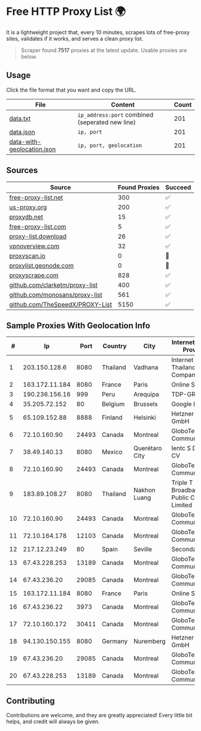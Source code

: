 
# Free HTTP Proxy List 🌍

It is a lightweight project that, every 10 minutes, scrapes lots of free-proxy sites, validates if it works, and serves a clean proxy list.


> Scraper found **7517** proxies at the latest update. Usable proxies are below.

## Usage

Click the file format that you want and copy the URL.


|File|Content|Count|
|----|-------|-----|
|[data.txt](https://raw.githubusercontent.com/themiralay/Proxy-List-World/master/data.txt)|`ip_address:port` combined (seperated new line)|201|
|[data.json](https://raw.githubusercontent.com/themiralay/Proxy-List-World/master/data.json)|`ip, port`|201|
|[data-with-geolocation.json](https://raw.githubusercontent.com/themiralay/Proxy-List-World/master/data-with-geolocation.json)|`ip, port, geolocation`|201|

## Sources

|Source|Found Proxies|Succeed|
|------|-------------|-------|
|[free-proxy-list.net](https://free-proxy-list.net)|300|✅|
|[us-proxy.org](https://www.us-proxy.org)|200|✅|
|[proxydb.net](http://proxydb.net)|15|✅|
|[free-proxy-list.com](https://free-proxy-list.com/?page=&port=&type%5B%5D=http&type%5B%5D=https&up_time=0&search=Search)|5|✅|
|[proxy-list.download](https://www.proxy-list.download/HTTP)|26|✅|
|[vpnoverview.com](https://vpnoverview.com/privacy/anonymous-browsing/free-proxy-servers)|32|✅|
|[proxyscan.io](https://www.proxyscan.io)|0|🚫|
|[proxylist.geonode.com](https://proxylist.geonode.com/api/proxy-list?limit=300&page=1&sort_by=lastChecked&sort_type=desc&protocols=http,https)|0|🚫|
|[proxyscrape.com](https://api.proxyscrape.com/v2/?request=displayproxies&protocol=http&timeout=10000&country=all&ssl=all&anonymity=all)|828|✅|
|[github.com/clarketm/proxy-list](https://raw.githubusercontent.com/clarketm/proxy-list/master/proxy-list-raw.txt)|400|✅|
|[github.com/monosans/proxy-list](https://raw.githubusercontent.com/monosans/proxy-list/main/proxies/http.txt)|561|✅|
|[github.com/TheSpeedX/PROXY-List](https://raw.githubusercontent.com/TheSpeedX/PROXY-List/master/http.txt)|5150|✅|


## Sample Proxies With Geolocation Info

|#|Ip|Port|Country|City|Internet Service Provider|
|-|--|----|-------|----|-------------------------|
|1|203.150.128.6|8080|Thailand|Vadhana|Internet Thailand Company Ltd|
|2|163.172.11.184|8080|France|Paris|Online S.A.S.|
|3|190.236.156.16|999|Peru|Arequipa|TDP-GRS|
|4|35.205.72.152|80|Belgium|Brussels|Google LLC|
|5|65.109.152.88|8888|Finland|Helsinki|Hetzner Online GmbH|
|6|72.10.160.90|24493|Canada|Montreal|GloboTech Communications|
|7|38.49.140.13|8080|Mexico|Querétaro City|Ientc S De RL De CV|
|8|72.10.160.90|24493|Canada|Montreal|GloboTech Communications|
|9|183.89.108.27|8080|Thailand|Nakhon Luang|Triple T Broadband Public Company Limited|
|10|72.10.160.90|24493|Canada|Montreal|GloboTech Communications|
|11|72.10.164.178|12103|Canada|Montreal|GloboTech Communications|
|12|217.12.23.249|80|Spain|Seville|Secondary Node|
|13|67.43.228.253|13189|Canada|Montreal|GloboTech Communications|
|14|67.43.236.20|29085|Canada|Montreal|GloboTech Communications|
|15|163.172.11.184|8080|France|Paris|Online S.A.S.|
|16|67.43.236.22|3973|Canada|Montreal|GloboTech Communications|
|17|72.10.160.172|30411|Canada|Montreal|GloboTech Communications|
|18|94.130.150.155|8080|Germany|Nuremberg|Hetzner Online GmbH|
|19|67.43.236.20|29085|Canada|Montreal|GloboTech Communications|
|20|67.43.228.253|13189|Canada|Montreal|GloboTech Communications|



## Contributing

Contributions are welcome, and they are greatly appreciated! Every
little bit helps, and credit will always be given.


